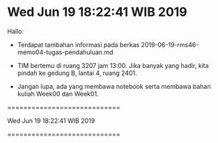 ---
---

Wed Jun 19 18:22:41 WIB 2019
============================

Hallo:

* Terdapat tambahan informasi pada berkas
  2019-06-19-rms46-memo04-tugas-pendahuluan.md

* TIM bertemu di ruang 3207 jam 13:00.
  Jika banyak yang hadir, kita pindah ke gedung B, lantai 4, ruang 2401.
  
* Jangan lupa, ada yang membawa notebook serta membawa bahan kuliah Week00 dan Week01.

============================

Wed Jun 19 18:22:41 WIB 2019

============================

